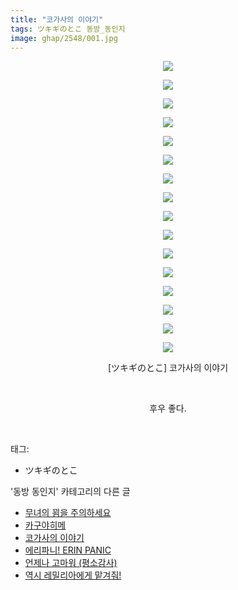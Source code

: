```yaml
---
title: "코가사의 이야기"
tags: ツキギのとこ 동방_동인지
image: ghap/2548/001.jpg
---
```

<div class="article">
<p style="text-align: center; clear: none; float: none;"><img src="{{ site.nasurl }}/ghap/2548/001.jpg"/></p>
<p style="text-align: center; clear: none; float: none;"><img src="{{ site.nasurl }}/ghap/2548/002.jpg"/></p>
<p style="text-align: center; clear: none; float: none;"><img src="{{ site.nasurl }}/ghap/2548/003.jpg"/></p>
<p style="text-align: center; clear: none; float: none;"><img src="{{ site.nasurl }}/ghap/2548/004.jpg"/></p>
<p style="text-align: center; clear: none; float: none;"><img src="{{ site.nasurl }}/ghap/2548/005.jpg"/></p>
<p style="text-align: center; clear: none; float: none;"><img src="{{ site.nasurl }}/ghap/2548/006.jpg"/></p>
<p style="text-align: center; clear: none; float: none;"><img src="{{ site.nasurl }}/ghap/2548/007.jpg"/></p>
<p style="text-align: center; clear: none; float: none;"><img src="{{ site.nasurl }}/ghap/2548/008.jpg"/></p>
<p style="text-align: center; clear: none; float: none;"><img src="{{ site.nasurl }}/ghap/2548/009.jpg"/></p>
<p style="text-align: center; clear: none; float: none;"><img src="{{ site.nasurl }}/ghap/2548/010.jpg"/></p>
<p style="text-align: center; clear: none; float: none;"><img src="{{ site.nasurl }}/ghap/2548/011.jpg"/></p>
<p style="text-align: center; clear: none; float: none;"><img src="{{ site.nasurl }}/ghap/2548/012.jpg"/></p>
<p style="text-align: center; clear: none; float: none;"><img src="{{ site.nasurl }}/ghap/2548/013.jpg"/></p>
<p style="text-align: center; clear: none; float: none;"><img src="{{ site.nasurl }}/ghap/2548/014.jpg"/></p>
<p style="text-align: center; clear: none; float: none;"><img src="{{ site.nasurl }}/ghap/2548/015.jpg"/></p>
<p style="text-align: center; clear: none; float: none;"><img src="{{ site.nasurl }}/ghap/2548/016.jpg"/></p>
<p style="text-align: center; clear: none; float: none;">[ツキギのとこ] 코가사의 이야기</p>
<p style="text-align: center; clear: none; float: none;"><br/></p>
<p style="text-align: center; clear: none; float: none;">후우 좋다.</p>
<p><br/></p>
</div><div class="tagTrail">
<p>태그: </p>
<ul>
<li>ツキギのとこ</li>
</ul>
</div><div class="another">
<p>'동방 동인지' 카테고리의 다른 글</p>
<ul>
<li><a href="/2016-10-12-ghap_2550">무녀의 꾐을 주의하세요</a></li>
<li><a href="/2016-10-12-ghap_2549">카구야히메</a></li>
<li><a href="/2016-10-12-ghap_2548">코가사의 이야기</a></li>
<li><a href="/2016-10-12-ghap_2547">에리파니! ERIN PANIC</a></li>
<li><a href="/2016-10-12-ghap_2546">언제나 고마워 (평소감사)</a></li>
<li><a href="/2016-10-11-ghap_2544">역시 레밀리아에게 맡겨줘!</a></li>
</ul>
</div><div class="cb_module cb_fluid">
<div class="cb_wrt cb_profile">
</div><!-- commentList close -->
</div>